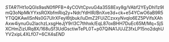 $START$Ht1oQGIs9asN0fIPFB+4yCOVtCpvuG4a35S8Exy8g/VAbf2YEyDhI1z9ImQ3oNpMkYYxsROXbfmRiq2y+Ndr/YdHIR/BnXve3d+ck+e54YCwO6aB9R5YTQQKAwIlSnNs0G7UIrXFeyl6tjbuk/IuDmZ2FUiZCzxxyNvqlo6EZ5PVifsXAhAxw4iynuGu2lachzLxsgHeJjY9rI3C7thhxk/EqL87oxBHH7DuEc65M/Mq+SjSXCHmZizURq8X/168uSf3UdGsctiwTePL0T+p07QiNA1JUJZ3fxLP15no2dqhUYV2xipL4XLfO7+6CX4s$END$